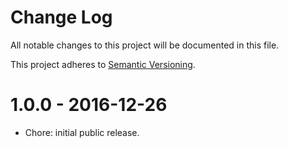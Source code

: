 # Change Log

All notable changes to this project will be documented in this file.

This project adheres to [Semantic Versioning](http://semver.org/).

# 1.0.0 - 2016-12-26

- Chore: initial public release.
